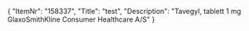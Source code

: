 {
  "ItemNr": "158337",
  "Title": "test",
  "Description": "Tavegyl, tablett 1 mg GlaxoSmithKline Consumer Healthcare A/S"
}